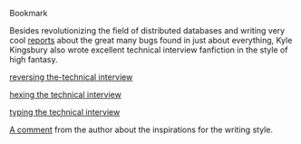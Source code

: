 Bookmark

Besides revolutionizing the field of distributed databases
and writing very cool [reports](https://jepsen.io/analyses)
about the great many bugs found in
just about everything, Kyle Kingsbury also wrote excellent
technical interview fanfiction in the style of high fantasy.

[reversing the-technical interview](https://aphyr.com/posts/340-reversing-the-technical-interview)

[hexing the technical interview](https://aphyr.com/posts/341-hexing-the-technical-interview)

[typing the technical interview](https://aphyr.com/posts/342-typing-the-technical-interview)

[A comment](https://www.metafilter.com/166166/Og-to-til-javanissen#6985515)
from the author about the inspirations for the writing style.
